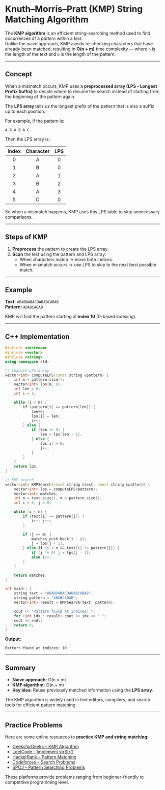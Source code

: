 # Knuth–Morris–Pratt (KMP) String Matching Algorithm

The **KMP algorithm** is an efficient string-searching method used to find occurrences of a *pattern* within a *text*.  
Unlike the naive approach, KMP avoids re-checking characters that have already been matched, resulting in **O(n + m)** time complexity — where `n` is the length of the text and `m` is the length of the pattern.

---

## Concept

When a mismatch occurs, KMP uses a **preprocessed array (LPS – Longest Prefix Suffix)** to decide where to resume the search instead of starting from the beginning of the pattern again.

The **LPS array** tells us the longest prefix of the pattern that is also a suffix up to each position.

For example, if the pattern is:

```
A B A B A C
```

Then the LPS array is:

| Index | Character | LPS |
|:------:|:----------:|:---:|
| 0 | A | 0 |
| 1 | B | 0 |
| 2 | A | 1 |
| 3 | B | 2 |
| 4 | A | 3 |
| 5 | C | 0 |

So when a mismatch happens, KMP uses this LPS table to skip unnecessary comparisons.

---

## Steps of KMP

1. **Preprocess** the pattern to create the LPS array.  
2. **Scan** the text using the pattern and LPS array:
   - When characters match → move both indices.
   - When mismatch occurs → use LPS to skip to the next best possible match.

---

## Example

**Text:** `ABABDABACDABABCABAB`  
**Pattern:** `ABABCABAB`

KMP will find the pattern starting at **index 10** (0-based indexing).

---

## C++ Implementation

```cpp
#include <iostream>
#include <vector>
#include <string>
using namespace std;

// Compute LPS array
vector<int> computeLPS(const string &pattern) {
    int m = pattern.size();
    vector<int> lps(m, 0);
    int len = 0;
    int i = 1;

    while (i < m) {
        if (pattern[i] == pattern[len]) {
            len++;
            lps[i] = len;
            i++;
        } else {
            if (len != 0) {
                len = lps[len - 1];
            } else {
                lps[i] = 0;
                i++;
            }
        }
    }
    return lps;
}

// KMP search
vector<int> KMPSearch(const string &text, const string &pattern) {
    vector<int> lps = computeLPS(pattern);
    vector<int> matches;
    int n = text.size(), m = pattern.size();
    int i = 0, j = 0;

    while (i < n) {
        if (text[i] == pattern[j]) {
            i++; j++;
        }

        if (j == m) {
            matches.push_back(i - j);
            j = lps[j - 1];
        } else if (i < n && text[i] != pattern[j]) {
            if (j != 0) j = lps[j - 1];
            else i++;
        }
    }

    return matches;
}

int main() {
    string text = "ABABDABACDABABCABAB";
    string pattern = "ABABCABAB";
    vector<int> result = KMPSearch(text, pattern);

    cout << "Pattern found at indices: ";
    for (int idx : result) cout << idx << " ";
    cout << endl;
    return 0;
}
```

**Output:**
```
Pattern found at indices: 10
```

---

## Summary

- **Naive approach:** O(n × m)  
- **KMP algorithm:** O(n + m)  
- **Key idea:** Reuse previously matched information using the **LPS array**.

The KMP algorithm is widely used in text editors, compilers, and search tools for efficient pattern matching.

---

## Practice Problems

Here are some online resources to **practice KMP and string matching**:

- [GeeksforGeeks – KMP Algorithm](https://www.geeksforgeeks.org/kmp-algorithm-for-pattern-searching/)  
- [LeetCode – Implement strStr()](https://leetcode.com/problems/implement-strstr/)  
- [HackerRank – Pattern Matching](https://www.hackerrank.com/topics/string-matching)  
- [Codeforces – Search Problems](https://codeforces.com/problemset?tags=string+matching)  
- [SPOJ – Pattern Searching Problems](https://www.spoj.com/problems/tagging/)

These platforms provide problems ranging from beginner-friendly to competitive programming level.
